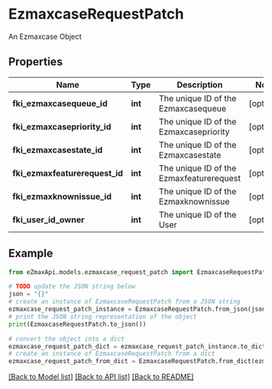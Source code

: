 # EzmaxcaseRequestPatch

An Ezmaxcase Object

## Properties

Name | Type | Description | Notes
------------ | ------------- | ------------- | -------------
**fki_ezmaxcasequeue_id** | **int** | The unique ID of the Ezmaxcasequeue | [optional] 
**fki_ezmaxcasepriority_id** | **int** | The unique ID of the Ezmaxcasepriority | [optional] 
**fki_ezmaxcasestate_id** | **int** | The unique ID of the Ezmaxcasestate | [optional] 
**fki_ezmaxfeaturerequest_id** | **int** | The unique ID of the Ezmaxfeaturerequest | [optional] 
**fki_ezmaxknownissue_id** | **int** | The unique ID of the Ezmaxknownissue | [optional] 
**fki_user_id_owner** | **int** | The unique ID of the User | [optional] 

## Example

```python
from eZmaxApi.models.ezmaxcase_request_patch import EzmaxcaseRequestPatch

# TODO update the JSON string below
json = "{}"
# create an instance of EzmaxcaseRequestPatch from a JSON string
ezmaxcase_request_patch_instance = EzmaxcaseRequestPatch.from_json(json)
# print the JSON string representation of the object
print(EzmaxcaseRequestPatch.to_json())

# convert the object into a dict
ezmaxcase_request_patch_dict = ezmaxcase_request_patch_instance.to_dict()
# create an instance of EzmaxcaseRequestPatch from a dict
ezmaxcase_request_patch_from_dict = EzmaxcaseRequestPatch.from_dict(ezmaxcase_request_patch_dict)
```
[[Back to Model list]](../README.md#documentation-for-models) [[Back to API list]](../README.md#documentation-for-api-endpoints) [[Back to README]](../README.md)


